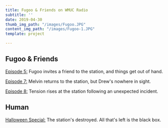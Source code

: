 ```yaml
---
title: Fugoo & Friends on WMUC Radio
subtitle: ''
date: 2019-04-30
thumb_img_path: "/images/Fugoo.JPG"
content_img_path: "/images/Fugoo-1.JPG"
template: project

---
```

## Fugoo & Friends

[Episode 5:](https://drive.google.com/file/d/1uqVKXDTGMQRoQJHhqcu5j4GEVSTfIkKw/view?usp=sharing) Fugoo invites a friend to the station, and things get out of hand.

[Episode 7:](https://drive.google.com/file/d/1rmgTcdNm2HEBen6s9t8RX79SRY6U5Cf8/view?usp=sharing) Melvin returns to the station, but Drew's nowhere in sight.

[Episode 8:](https://drive.google.com/file/d/1LGuGa2RxVLe0bzrdt-vKewwjhko3zlJd/view?usp=sharing) Tension rises at the station following an unexpected incident.

## Human

[Halloween Special:](https://drive.google.com/file/d/16lCC5Rs7589G3AOjWkGoLU_gtCXAPOco/view) The station's destroyed. All that's left is the black box.